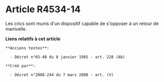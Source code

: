 # Article R4534-14

Les crics sont munis d'un dispositif capable de s'opposer à un retour de manivelle.

**Liens relatifs à cet article**

	**Anciens textes**:

	  - Décret n°65-48 du 8 janvier 1965 - art. 228 (Ab)

	**Créé par**:

	  - Décret n°2008-244 du 7 mars 2008 - art. (V)
